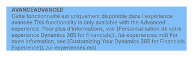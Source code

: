 <blockquote STYLE="background: #81BEF7;border-left:None"><span data-ttu-id="268e1-101"><b>AVANCÉ</b></span><span class="sxs-lookup"><span data-stu-id="268e1-101"><b>ADVANCED</b></span></span><br /><span data-ttu-id="268e1-102">Cette fonctionnalité est uniquement disponible dans l'expérience avancée.</span><span class="sxs-lookup"><span data-stu-id="268e1-102">This functionality is only available with the Advanced experience.</span></span> <span data-ttu-id="268e1-103">Pour plus d'informations, voir [Personnalisation de votre expérience Dynamics 365 for Financials](../ui-experiences.md) </span><span class="sxs-lookup"><span data-stu-id="268e1-103">For more information, see [Customizing Your Dynamics 365 for Financials Experience](../ui-experiences.md) </span></span></blockquote>
